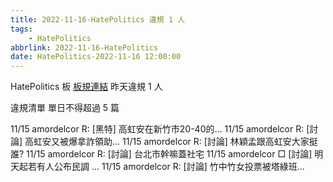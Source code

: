 ```yaml
---
title: 2022-11-16-HatePolitics 違規 1 人
tags:
    - HatePolitics
abbrlink: 2022-11-16-HatePolitics
date: HatePolitics-2022-11-16 12:00:00
---
```

HatePolitics 板 [板規連結](https://www.ptt.cc/bbs/HatePolitics/M.1617115262.A.D60.html)
昨天違規 1 人
<!-- more -->

違規清單
單日不得超過 5 篇

11/15 amordelcor R: [黑特] 高虹安在新竹市20-40的…
11/15 amordelcor R: [討論] 高虹安又被爆拿詐領助…
11/15 amordelcor R: [討論] 林穎孟跟高虹安大家挺誰?
11/15 amordelcor R: [討論] 台北市幹嘛蓋社宅
11/15 amordelcor □ [討論] 明天起若有人公布民調 …
11/15 amordelcor R: [討論] 竹中竹女投票被塔綠班…